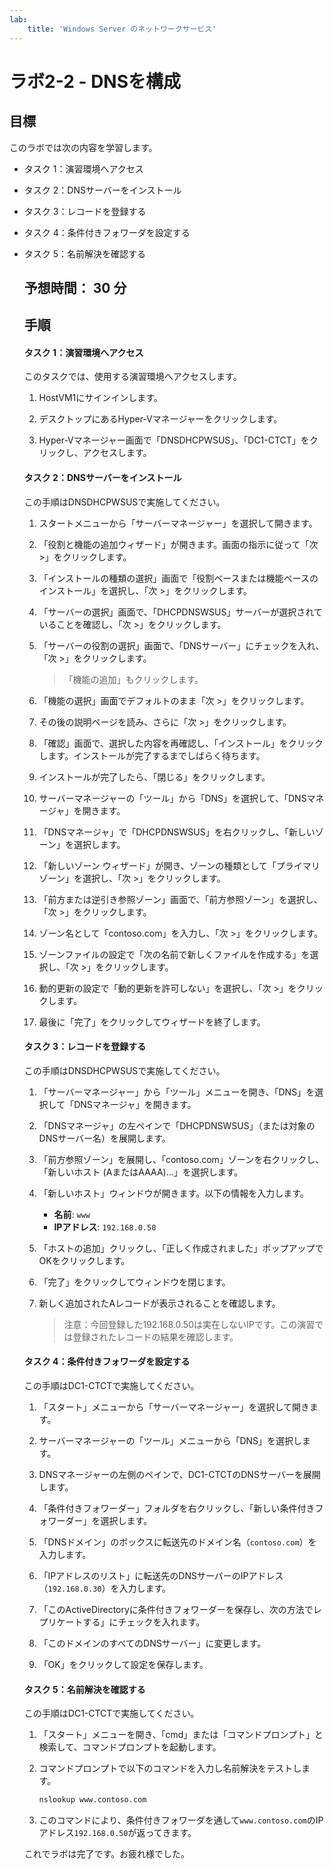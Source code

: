 ```yaml
---
lab:
    title: 'Windows Server のネットワークサービス'
---
```


# ラボ2-2  - DNSを構成

## 目標

このラボでは次の内容を学習します。

- タスク 1：演習環境へアクセス

- タスク 2：DNSサーバーをインストール

- タスク 3：レコードを登録する

- タスク 4：条件付きフォワーダを設定する

- タスク 5：名前解決を確認する

  

  ## 予想時間： 30 分

  

  ## 手順

  #### タスク 1：演習環境へアクセス

  このタスクでは、使用する演習環境へアクセスします。

  1. HostVM1にサインインします。
  
  1. デスクトップにあるHyper-Vマネージャーをクリックします。

  1. Hyper-Vマネージャー画面で「DNSDHCPWSUS」、「DC1-CTCT」をクリックし、アクセスします。

     

  #### タスク 2：DNSサーバーをインストール
  
  この手順はDNSDHCPWSUSで実施してください。
  
  1. スタートメニューから「サーバーマネージャー」を選択して開きます。
  
  2. 「役割と機能の追加ウィザード」が開きます。画面の指示に従って「次 >」をクリックします。
  
  3. 「インストールの種類の選択」画面で「役割ベースまたは機能ベースのインストール」を選択し、「次 >」をクリックします。
  
  4. 「サーバーの選択」画面で、「DHCPDNSWSUS」サーバーが選択されていることを確認し、「次 >」をクリックします。
  
  5. 「サーバーの役割の選択」画面で、「DNSサーバー」にチェックを入れ、「次 >」をクリックします。
  
     > 「機能の追加」もクリックします。
  
  6. 「機能の選択」画面でデフォルトのまま「次 >」をクリックします。
  
  7. その後の説明ページを読み、さらに「次 >」をクリックします。
  
  8. 「確認」画面で、選択した内容を再確認し、「インストール」をクリックします。インストールが完了するまでしばらく待ちます。
  
  9. インストールが完了したら、「閉じる」をクリックします。
  
  10. サーバーマネージャーの「ツール」から「DNS」を選択して、「DNSマネージャ」を開きます。
  
  11. 「DNSマネージャ」で「DHCPDNSWSUS」を右クリックし、「新しいゾーン」を選択します。
  
  12. 「新しいゾーン ウィザード」が開き、ゾーンの種類として「プライマリゾーン」を選択し、「次 >」をクリックします。
  
  13. 「前方または逆引き参照ゾーン」画面で、「前方参照ゾーン」を選択し、「次 >」をクリックします。
  
  14. ゾーン名として「contoso.com」を入力し、「次 >」をクリックします。
  
  15. ゾーンファイルの設定で「次の名前で新しくファイルを作成する」を選択し、「次 >」をクリックします。
  
  16. 動的更新の設定で「動的更新を許可しない」を選択し、「次 >」をクリックします。
  
  17. 最後に「完了」をクリックしてウィザードを終了します。
  
      
  
  #### タスク 3：レコードを登録する
  
  この手順はDNSDHCPWSUSで実施してください。
  
  1. 「サーバーマネージャー」から「ツール」メニューを開き、「DNS」を選択して「DNSマネージャ」を開きます。
  
  2. 「DNSマネージャ」の左ペインで「DHCPDNSWSUS」（または対象のDNSサーバー名）を展開します。
  
  3. 「前方参照ゾーン」を展開し、「contoso.com」ゾーンを右クリックし、「新しいホスト (AまたはAAAA)...」を選択します。
  
  4. 「新しいホスト」ウィンドウが開きます。以下の情報を入力します。
  
     - **名前**: `www`
     - **IPアドレス**: `192.168.0.50`
  
  6. 「ホストの追加」クリックし、「正しく作成されました」ポップアップでOKをクリックします。
  
  7. 「完了」をクリックしてウィンドウを閉じます。
  
  7. 新しく追加されたAレコードが表示されることを確認します。
  
     > 注意：今回登録した192.168.0.50は実在しないIPです。この演習では登録されたレコードの結果を確認します。
  
  
  
  #### タスク 4：条件付きフォワーダを設定する
  
  この手順はDC1-CTCTで実施してください。
  
  1. 「スタート」メニューから「サーバーマネージャー」を選択して開きます。
  2. サーバーマネージャーの「ツール」メニューから「DNS」を選択します。
  
  3. DNSマネージャーの左側のペインで、DC1-CTCTのDNSサーバーを展開します。
  
  4. 「条件付きフォワーダー」フォルダを右クリックし、「新しい条件付きフォワーダー」を選択します。
  
  5. 「DNSドメイン」のボックスに転送先のドメイン名（`contoso.com`）を入力します。
  
  6. 「IPアドレスのリスト」に転送先のDNSサーバーのIPアドレス（`192.168.0.30`）を入力します。
  
  7. 「このActiveDirectoryに条件付きフォワーダーを保存し、次の方法でレプリケートする」にチェックを入れます。
  
  8. 「このドメインのすべてのDNSサーバー」に変更します。
  
  9. 「OK」をクリックして設定を保存します。
  
  
  
  #### タスク 5：名前解決を確認する
  
  この手順はDC1-CTCTで実施してください。
  
  1. 「スタート」メニューを開き、「cmd」または「コマンドプロンプト」と検索して、コマンドプロンプトを起動します。
  
  2. コマンドプロンプトで以下のコマンドを入力し名前解決をテストします。
  
     ```cmd
     nslookup www.contoso.com
     ```
  
  3. このコマンドにより、条件付きフォワーダを通して`www.contoso.com`のIPアドレス`192.168.0.50`が返ってきます。
  
  
  
  これでラボは完了です。お疲れ様でした。
